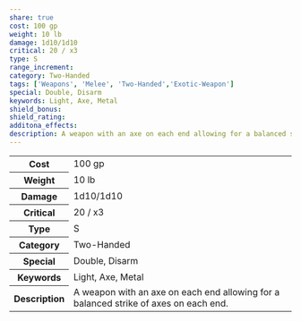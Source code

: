 ```yaml
---
share: true
cost: 100 gp
weight: 10 lb
damage: 1d10/1d10
critical: 20 / x3
type: S
range_increment: 
category: Two-Handed
tags: ['Weapons', 'Melee', 'Two-Handed','Exotic-Weapon']
special: Double, Disarm
keywords: Light, Axe, Metal
shield_bonus: 
shield_rating: 
additona_effects: 
description: A weapon with an axe on each end allowing for a balanced strike of axes on each end.
---
```

<p><span style="overflow-x: auto;"><table><tbody><tr><th>Cost</th><td>100 gp</td></tr><tr><th>Weight</th><td>10 lb</td></tr><tr><th>Damage</th><td>1d10/1d10</td></tr><tr><th>Critical</th><td>20 / x3</td></tr><tr><th>Type</th><td>S</td></tr><tr><th>Category</th><td>Two-Handed</td></tr><tr><th>Special</th><td>Double, Disarm</td></tr><tr><th>Keywords</th><td>Light, Axe, Metal</td></tr><tr><th>Description</th><td>A weapon with an axe on each end allowing for a balanced strike of axes on each end.</td></tr></tbody></table></span></p>